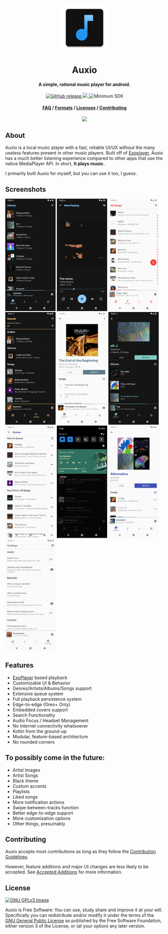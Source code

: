 <p align="center"><img src="app/src/main/res/mipmap-xxxhdpi/ic_launcher.png" width="150"></p>
<h1 align="center"><b>Auxio</b></h1>
<h4 align="center">A simple, rational music player for android.</h4>
<p align="center">
    <a href="https://github.com/oxygencobalt/Auxio/releases/">
        <img alt="GitHub release" src="https://img.shields.io/static/v1?label=Tag&message=v1.3.2&color=0D5AF5">
    </a>
    <a href="https://www.gnu.org/licenses/gpl-3.0"> 
        <img src="https://img.shields.io/badge/License-GPL%20v3-blue.svg">
    </a>
    <img alt="Minimum SDK" src="https://img.shields.io/badge/API-21%2B-32B5ED">
</p>
<h4 align="center"><a href="/info/FAQ.md">FAQ</a> / <a href="/info/FORMATS.md">Formats</a> / <a href="/info/LICENSES.md">Licenses</a> / <a href="/.github/CONTRIBUTING.md">Contributing</a></h4>
<p align="center"><a href="https://apt.izzysoft.de/fdroid/index/apk/org.oxycblt.auxio"><img src="https://gitlab.com/IzzyOnDroid/repo/-/raw/master/assets/IzzyOnDroid.png" width="170"></a></p>

## About

Auxio is a local music player with a fast, reliable UI/UX without the many useless features present in other music players. Built off of <a href="https://exoplayer.dev/">Exoplayer</a>, Auxio has a much better listening experience compared to other apps that use the native MediaPlayer API. In short, **It plays music.**

I primarily built Auxio for myself, but you can use it too, I guess.

## Screenshots

[<img src="fastlane/metadata/android/en-US/images/phoneScreenshots/shot0.png" width=160>](fastlane/metadata/android/en-US/images/phoneScreenshots/shot0.png)
[<img src="fastlane/metadata/android/en-US/images/phoneScreenshots/shot1.png" width=160>](fastlane/metadata/android/en-US/images/phoneScreenshots/shot1.png)
[<img src="fastlane/metadata/android/en-US/images/phoneScreenshots/shot2.png" width=160>](fastlane/metadata/android/en-US/images/phoneScreenshots/shot2.png)
[<img src="fastlane/metadata/android/en-US/images/phoneScreenshots/shot3.png" width=160>](fastlane/metadata/android/en-US/images/phoneScreenshots/shot3.png)
[<img src="fastlane/metadata/android/en-US/images/phoneScreenshots/shot4.png" width=160>](fastlane/metadata/android/en-US/images/phoneScreenshots/shot4.png)
[<img src="fastlane/metadata/android/en-US/images/phoneScreenshots/shot5.png" width=160>](fastlane/metadata/android/en-US/images/phoneScreenshots/shot5.png)
[<img src="fastlane/metadata/android/en-US/images/phoneScreenshots/shot6.png" width=160>](fastlane/metadata/android/en-US/images/phoneScreenshots/shot6.png)
[<img src="fastlane/metadata/android/en-US/images/phoneScreenshots/shot7.png" width=160>](fastlane/metadata/android/en-US/images/phoneScreenshots/shot7.png)
[<img src="fastlane/metadata/android/en-US/images/phoneScreenshots/shot8.png" width=160>](fastlane/metadata/android/en-US/images/phoneScreenshots/shot8.png)
[<img src="fastlane/metadata/android/en-US/images/phoneScreenshots/shot9.png" width=160>](fastlane/metadata/android/en-US/images/phoneScreenshots/shot9.png)

## Features

- [ExoPlayer](https://exoplayer.dev/) based playback
- Customizable UI & Behavior
- Genres/Artists/Albums/Songs support
- Extensive queue system
- Full playback persistence system
- Edge-to-edge (Oreo+ Only)
- Embedded covers support
- Search Functionality
- Audio Focus / Headset Management
- No internet connectivity whatsoever
- Kotlin from the ground-up
- Modular, feature-based architecture
- No rounded corners

## To possibly come in the future:

- Artist Images
- Artist Songs
- Black theme
- Custom accents
- Playlists
- Liked songs
- More notification actions
- Swipe-between-tracks function
- Better edge-to-edge support
- More customization options
- Other things, presumably

## Contributing

Auxio accepts most contributions as long as they follow the [Contribution Guidelines](/.github/CONTRIBUTING.md).

However, feature additions and major UI changes are less likely to be accepted. See [Accepted Additions](/info/ADDITIONS.md) for more information.

## License

[![GNU GPLv3 Image](https://www.gnu.org/graphics/gplv3-127x51.png)](http://www.gnu.org/licenses/gpl-3.0.en.html)  

Auxio is Free Software: You can use, study share and improve it at your
will. Specifically you can redistribute and/or modify it under the terms of the
[GNU General Public License](https://www.gnu.org/licenses/gpl.html) as
published by the Free Software Foundation, either version 3 of the License, or
(at your option) any later version.